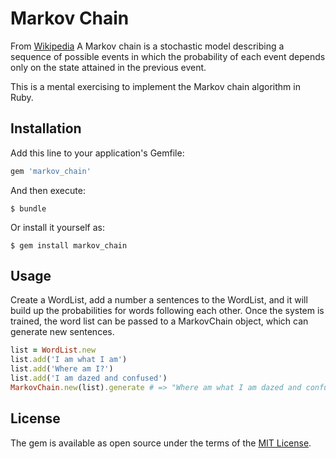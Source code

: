# Markov Chain
From [Wikipedia](https://en.wikipedia.org/wiki/Markov_chain) A Markov chain is a
stochastic model describing a sequence of possible events in which the probability
of each event depends only on the state attained in the previous event.

This is a mental exercising to implement the Markov chain algorithm in Ruby.

## Installation

Add this line to your application's Gemfile:

```ruby
gem 'markov_chain'
```

And then execute:

    $ bundle

Or install it yourself as:

    $ gem install markov_chain

## Usage

Create a WordList, add a number a sentences to the WordList, and it will build up the
probabilities for words following each other. Once the system is trained, the word list
can be passed to a MarkovChain object, which can generate new sentences.

```ruby
list = WordList.new
list.add('I am what I am')
list.add('Where am I?')
list.add('I am dazed and confused')
MarkovChain.new(list).generate # => "Where am what I am dazed and confused"
```

## License

The gem is available as open source under the terms of the [MIT License](https://opensource.org/licenses/MIT).
